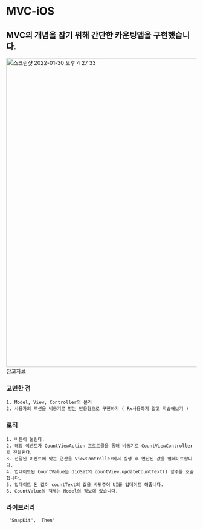 # MVC-iOS
## MVC의 개념을 잡기 위해 간단한 카운팅앱을 구현했습니다.

<img width="815" alt="스크린샷 2022-01-30 오후 4 27 33" src="https://user-images.githubusercontent.com/62687919/151690766-f59361f2-7769-4b8b-b2ce-5988ba4c30e8.png">
참고자료

### 고민한 점
    1. Model, View, Controller의 분리
    2. 사용자의 액션을 비동기로 받는 반응형으로 구현하기 ( Rx사용하지 않고 학습해보기 )
    
### 로직
    1. 버튼이 눌린다.
    2. 해당 이벤트가 CountViewAction 프로토콜을 통해 비동기로 CountViewController로 전달된다.
    3. 전달된 이벤트에 맞는 연산을 ViewController에서 실행 후 연산된 값을 업데이트합니다.
    4. 업데이트된 CountValue는 didSet의 countView.updateCountText() 함수를 호출합니다.
    5. 업데이트 된 값이 countText의 값을 바꿔주어 UI를 업데이트 해줍니다.
    6. CountValue의 객체는 Model의 정보에 있습니다.

### 라이브러리
     'SnapKit', 'Then'
